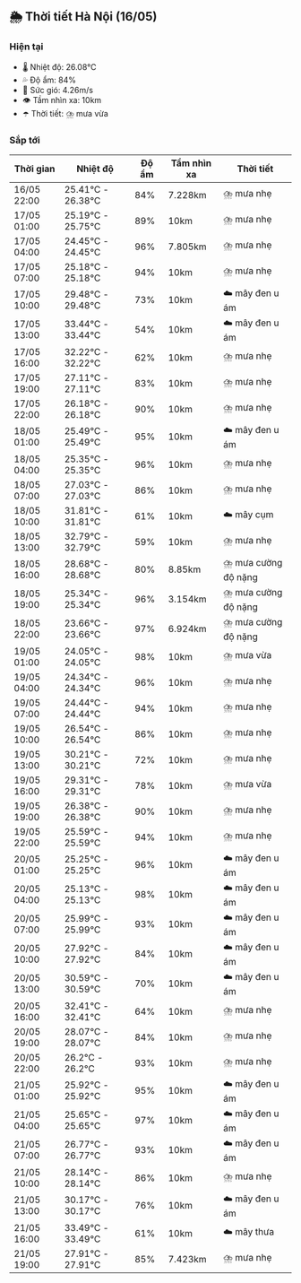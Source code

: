 ## 🌦️ Thời tiết Hà Nội (16/05)

### Hiện tại

- 🌡️ Nhiệt độ: 26.08℃
- 💦 Độ ẩm: 84%
- 💨 Sức gió: 4.26m/s
- 👁️ Tầm nhìn xa: 10km
- ☂️ Thời tiết: ⛈️ mưa vừa

### Sắp tới

| Thời gian | Nhiệt độ | Độ ẩm | Tầm nhìn xa | Thời tiết |
| --- | --- | --- | --- | --- |
| 16/05 22:00 | 25.41℃ - 26.38℃ | 84% | 7.228km | ⛈️ mưa nhẹ |
| 17/05 01:00 | 25.19℃ - 25.75℃ | 89% | 10km | ⛈️ mưa nhẹ |
| 17/05 04:00 | 24.45℃ - 24.45℃ | 96% | 7.805km | ⛈️ mưa nhẹ |
| 17/05 07:00 | 25.18℃ - 25.18℃ | 94% | 10km | ⛈️ mưa nhẹ |
| 17/05 10:00 | 29.48℃ - 29.48℃ | 73% | 10km | ☁️ mây đen u ám |
| 17/05 13:00 | 33.44℃ - 33.44℃ | 54% | 10km | ☁️ mây đen u ám |
| 17/05 16:00 | 32.22℃ - 32.22℃ | 62% | 10km | ⛈️ mưa nhẹ |
| 17/05 19:00 | 27.11℃ - 27.11℃ | 83% | 10km | ⛈️ mưa nhẹ |
| 17/05 22:00 | 26.18℃ - 26.18℃ | 90% | 10km | ⛈️ mưa nhẹ |
| 18/05 01:00 | 25.49℃ - 25.49℃ | 95% | 10km | ☁️ mây đen u ám |
| 18/05 04:00 | 25.35℃ - 25.35℃ | 96% | 10km | ⛈️ mưa nhẹ |
| 18/05 07:00 | 27.03℃ - 27.03℃ | 86% | 10km | ⛈️ mưa nhẹ |
| 18/05 10:00 | 31.81℃ - 31.81℃ | 61% | 10km | ☁️ mây cụm |
| 18/05 13:00 | 32.79℃ - 32.79℃ | 59% | 10km | ⛈️ mưa nhẹ |
| 18/05 16:00 | 28.68℃ - 28.68℃ | 80% | 8.85km | ⛈️ mưa cường độ nặng |
| 18/05 19:00 | 25.34℃ - 25.34℃ | 96% | 3.154km | ⛈️ mưa cường độ nặng |
| 18/05 22:00 | 23.66℃ - 23.66℃ | 97% | 6.924km | ⛈️ mưa cường độ nặng |
| 19/05 01:00 | 24.05℃ - 24.05℃ | 98% | 10km | ⛈️ mưa vừa |
| 19/05 04:00 | 24.34℃ - 24.34℃ | 96% | 10km | ⛈️ mưa nhẹ |
| 19/05 07:00 | 24.44℃ - 24.44℃ | 94% | 10km | ⛈️ mưa nhẹ |
| 19/05 10:00 | 26.54℃ - 26.54℃ | 86% | 10km | ⛈️ mưa nhẹ |
| 19/05 13:00 | 30.21℃ - 30.21℃ | 72% | 10km | ⛈️ mưa nhẹ |
| 19/05 16:00 | 29.31℃ - 29.31℃ | 78% | 10km | ⛈️ mưa vừa |
| 19/05 19:00 | 26.38℃ - 26.38℃ | 90% | 10km | ⛈️ mưa nhẹ |
| 19/05 22:00 | 25.59℃ - 25.59℃ | 94% | 10km | ⛈️ mưa nhẹ |
| 20/05 01:00 | 25.25℃ - 25.25℃ | 96% | 10km | ☁️ mây đen u ám |
| 20/05 04:00 | 25.13℃ - 25.13℃ | 98% | 10km | ☁️ mây đen u ám |
| 20/05 07:00 | 25.99℃ - 25.99℃ | 93% | 10km | ☁️ mây đen u ám |
| 20/05 10:00 | 27.92℃ - 27.92℃ | 84% | 10km | ☁️ mây đen u ám |
| 20/05 13:00 | 30.59℃ - 30.59℃ | 70% | 10km | ☁️ mây đen u ám |
| 20/05 16:00 | 32.41℃ - 32.41℃ | 64% | 10km | ⛈️ mưa nhẹ |
| 20/05 19:00 | 28.07℃ - 28.07℃ | 84% | 10km | ⛈️ mưa nhẹ |
| 20/05 22:00 | 26.2℃ - 26.2℃ | 93% | 10km | ⛈️ mưa nhẹ |
| 21/05 01:00 | 25.92℃ - 25.92℃ | 95% | 10km | ☁️ mây đen u ám |
| 21/05 04:00 | 25.65℃ - 25.65℃ | 97% | 10km | ☁️ mây đen u ám |
| 21/05 07:00 | 26.77℃ - 26.77℃ | 93% | 10km | ☁️ mây đen u ám |
| 21/05 10:00 | 28.14℃ - 28.14℃ | 86% | 10km | ⛈️ mưa nhẹ |
| 21/05 13:00 | 30.17℃ - 30.17℃ | 76% | 10km | ☁️ mây đen u ám |
| 21/05 16:00 | 33.49℃ - 33.49℃ | 61% | 10km | ☁️ mây thưa |
| 21/05 19:00 | 27.91℃ - 27.91℃ | 85% | 7.423km | ⛈️ mưa nhẹ |
